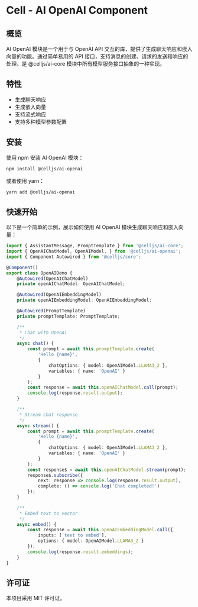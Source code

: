 # Cell - AI OpenAI Component

## 概览

AI OpenAI 模块是一个用于与 OpenAI API 交互的库，提供了生成聊天响应和嵌入向量的功能。通过简单易用的 API 接口，支持消息的创建、请求的发送和响应的处理。是 @celljs/ai-core 模块中所有模型服务接口抽象的一种实现。

## 特性

- 生成聊天响应
- 生成嵌入向量
- 支持流式响应
- 支持多种模型参数配置

## 安装

使用 npm 安装 AI OpenAI 模块：

```bash
npm install @celljs/ai-openai
```

或者使用 yarn：

```bash
yarn add @celljs/ai-openai
```

## 快速开始

以下是一个简单的示例，展示如何使用 AI OpenAI 模块生成聊天响应和嵌入向量：

```typescript
import { AssistantMessage, PromptTemplate } from '@celljs/ai-core';
import { OpenAIChatModel, OpenAIModel, } from '@celljs/ai-openai';
import { Component Autowired } from '@celljs/core';

@Component()
export class OpenAIDemo {
    @Autowired(OpenAIChatModel)
    private openAIChatModel: OpenAIChatModel;

    @Autowired(OpenAIEmbeddingModel)
    private openAIEmbeddingModel: OpenAIEmbeddingModel;

    @Autowired(PromptTemplate)
    private promptTemplate: PromptTemplate;

    /**
     * Chat with OpenAI
     */
    async chat() {
        const prompt = await this.promptTemplate.create(
            'Hello {name}',
            { 
                chatOptions: { model: OpenAIModel.LLAMA3_2 },
                variables: { name: 'OpenAI' }
            }
        );
        const response = await this.openAIChatModel.call(prompt);
        console.log(response.result.output);
    }

    /**
     * Stream chat response
     */
    async stream() {
        const prompt = await this.promptTemplate.create(
            'Hello {name}',
            { 
                chatOptions: { model: OpenAIModel.LLAMA3_2 },
                variables: { name: 'OpenAI' }
            }
        );
        const response$ = await this.openAIChatModel.stream(prompt);
        response$.subscribe({
            next: response => console.log(response.result.output),
            complete: () => console.log('Chat completed!')
        });
    }

    /**
     * Embed text to vector
     */
    async embed() {
        const response = await this.openAIEmbeddingModel.call({
            inputs: ['text to embed'],
            options: { model: OpenAIModel.LLAMA3_2 }
        });
        console.log(response.result.embeddings);
    }
}
```

## 许可证

本项目采用 MIT 许可证。
